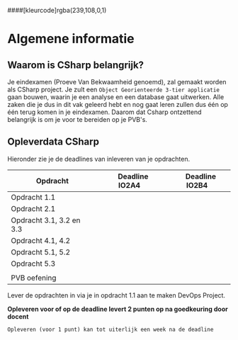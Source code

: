 ####[kleurcode]rgba(239,108,0,1)

# Algemene informatie #

## Waarom is CSharp belangrijk? ##
Je eindexamen (Proeve Van Bekwaamheid genoemd), zal gemaakt worden als CSharp project. Je zult een ``Object Georienteerde 3-tier applicatie`` gaan bouwen, waarin je een analyse en een database gaat uitwerken. Alle zaken die je dus in dit vak geleerd hebt en nog gaat leren zullen dus één op één terug komen in je eindexamen. Daarom dat Csharp ontzettend belangrijk is om je voor te bereiden op je PVB's.


## Opleverdata CSharp ## 
Hieronder zie je de deadlines van inleveren van je opdrachten. 

|&nbsp;Opdracht         | &nbsp; &nbsp; Deadline **IO2A4**| &nbsp; &nbsp; Deadline **IO2B4**| 
|---------------  |--------------- | --------- |
| Opdracht 1.1 | | |
| Opdracht 2.1 | | |
| Opdracht 3.1, 3.2 en 3.3 | | |
| Opdracht 4.1, 4.2 | | |
| Opdracht 5.1, 5.2 | | |
| Opdracht 5.3 | | |
|  |  |  |
| PVB oefening | | |

Lever de opdrachten in via je in opdracht 1.1 aan te maken DevOps Project.

**Opleveren voor of op de deadline levert 2 punten op na goedkeuring door docent**

``Opleveren (voor 1 punt) kan tot uiterlijk een week na de deadline``


